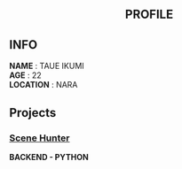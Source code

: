 <h2 align="center">PROFILE </h2>

## INFO
<!-- TODO-IST:START -->
**NAME** : TAUE IKUMI           
**AGE** : 22          
**LOCATION** : NARA
<!-- TODO-IST:END -->

## Projects
### [Scene Hunter](https://protopedia.net/prototype/private/76e77efd-35c5-43b3-921b-279979c9eaf1)
**BACKEND - PYTHON**
